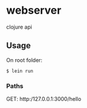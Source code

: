 # webserver

clojure api

## Usage

On root folder:

    $ lein run 

### Paths

GET:  http:/127.0.0.1:3000/hello
